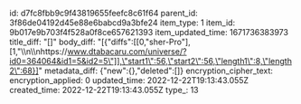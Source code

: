 id: d7fc8fbb9c9f43819655feefc8c61f64
parent_id: 3f86de04192d45e88e6babcd9a3bfe24
item_type: 1
item_id: 9b017e9b703f4f528a0f8ce657621393
item_updated_time: 1671736383973
title_diff: "[]"
body_diff: "[{\"diffs\":[[0,\"sher-Pro\"],[1,\"\\\n\\\nhttps://www.dtabacaru.com/universe/?id0=364064&id1=5&id2=5\"]],\"start1\":56,\"start2\":56,\"length1\":8,\"length2\":68}]"
metadata_diff: {"new":{},"deleted":[]}
encryption_cipher_text: 
encryption_applied: 0
updated_time: 2022-12-22T19:13:43.055Z
created_time: 2022-12-22T19:13:43.055Z
type_: 13